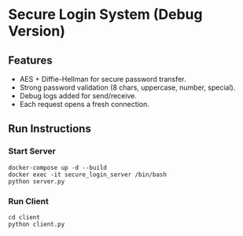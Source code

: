 # Secure Login System (Debug Version)

## Features
- AES + Diffie-Hellman for secure password transfer.
- Strong password validation (8 chars, uppercase, number, special).
- Debug logs added for send/receive.
- Each request opens a fresh connection.

## Run Instructions
### Start Server
```
docker-compose up -d --build
docker exec -it secure_login_server /bin/bash
python server.py
```

### Run Client
```
cd client
python client.py
```
